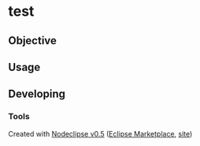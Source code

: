 # test

## Objective



## Usage



## Developing



### Tools

Created with [Nodeclipse v0.5](https://github.com/Nodeclipse/nodeclipse-1)
 ([Eclipse Marketplace](http://marketplace.eclipse.org/content/nodeclipse), [site](http://www.nodeclipse.org))   
